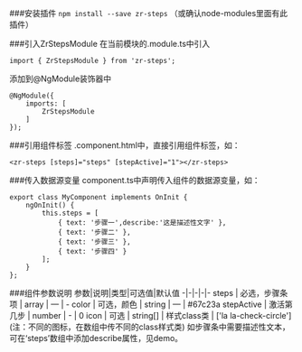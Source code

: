 ###安装插件
`npm install --save zr-steps` （或确认node-modules里面有此插件）

###引入ZrStepsModule
在当前模块的.module.ts中引入

    import { ZrStepsModule } from 'zr-steps';

添加到@NgModule装饰器中

    @NgModule({ 
        imports: [ 
            ZrStepsModule 
        ] 
    });

###引用组件标签
.component.html中，直接引用组件标签，如：

    <zr-steps [steps]="steps" [stepActive]="1"></zr-steps>

###传入数据源变量
component.ts中声明传入组件的数据源变量，如：

    export class MyComponent implements OnInit { 
        ngOnInit() {
            this.steps = [
                { text: '步骤一',describe:'这是描述性文字' },
                { text: '步骤二' },
                { text: '步骤三' },
                { text: '步骤四' }
            ];
        }
    }; 

###组件参数说明
参数|说明|类型|可选值|默认值
-|-|-|-|-
steps | 必选，步骤条项 | array | — | -
color | 可选，颜色 | string | — | #67c23a
stepActive | 激活第几步 | number | - | 0
icon | 可选 | string[] | 样式class类 | ['la la-check-circle'] (注：不同的图标，在数组中传不同的class样式类)
 如步骤条中需要描述性文本，可在‘steps’数组中添加describe属性，见demo。